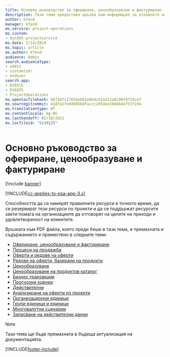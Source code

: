 ```yaml
---
title: Основно ръководство за офериране, ценообразуване и фактуриране
description: Тази тема предоставя връзки към информация за основното офериране, фактуриране и ценообразуване в Project Service Automation.
author: kfend
manager: kfend
ms.service: project-operations
ms.custom:
- dyn365-projectservice
ms.date: 2/14/2019
ms.topic: article
ms.author: kfend
audience: Admin
search.audienceType:
- admin
- customizer
- enduser
search.app:
- D365CE
- D365PS
- ProjectOperations
ms.openlocfilehash: 6873dfc1765beb61ebbdcb2a411a0c9979714cef
ms.sourcegitcommit: 418fa1fe9d605b8faccc2d5dee1b04b4e753f194
ms.translationtype: HT
ms.contentlocale: bg-BG
ms.lasthandoff: 02/10/2021
ms.locfileid: "5149125"
---
```

# <a name="basic-guide-to-quoting-pricing-and-billing"></a>Основно ръководство за офериране, ценообразуване и фактуриране

[!include [banner](../../includes/psa-now-project-operations.md)]

[!INCLUDE[cc-applies-to-psa-app-3.x](../../includes/cc-applies-to-psa-app-3x.md)]

Способността да се намерят правилните ресурси в точното време, да се резервират тези ресурси по проекти и да се поддържат ресурсите заети помага на организациите да отговорят на целите на приходи и удовлетвореност на клиентите. 

Връзката към PDF файла, която преди беше в тази тема, е премахната и съдържанието е преместено в следните теми:

- [Офериране, ценообразуване и фактуриране](../quote-bill-price.md)
- [Процеси на продажба](../basic-sales-process.md)
- [Оферти и редове на оферти](../basic-quote-lines.md)
- [Редове на оферти, базирани на продукти](../product-based-quote-lines.md)
- [Ценообразуване](../basic-pricing.md)
- [Ценообразуване на продуктов каталог](../product-catalog-pricing.md)
- [Бизнес транзакции](../basic-business-transactions.md)
- [Прогнозни оценки](../estimates.md)
- [Действителни](../actuals.md)
- [Анализиране на оферти по проекти](../basic-analyzing-quotes.md)
- [Организационни единици](../advanced-organizational.md)
- [Групи единици и единици](../advanced-units.md)
- [Многовалутни сценарии](../advanced-currency.md)
- [Записване на действителни данни](../advanced-actuals.md)

> [!NOTE]
> Тази тема ще бъде премахната в бъдеща актуализация на документацията. 


[!INCLUDE[footer-include](../../includes/footer-banner.md)]